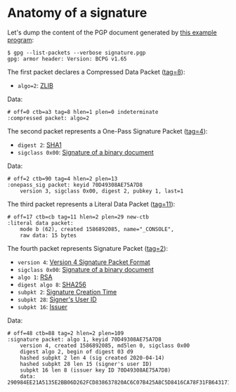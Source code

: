 # Anatomy of a signature

Let's dump the content of the PGP document generated by [this example program](../app-pgp-sign/README.md):

    $ gpg --list-packets --verbose signature.pgp
    gpg: armor header: Version: BCPG v1.65
    
The first packet declares a Compressed Data Packet ([tag=8](https://tools.ietf.org/html/rfc4880#section-4.3)):
* `algo=2`: [ZLIB](https://tools.ietf.org/html/rfc4880#section-9.3)
    
Data:
    
    # off=0 ctb=a3 tag=8 hlen=1 plen=0 indeterminate
    :compressed packet: algo=2
    
The second packet represents a One-Pass Signature Packet ([tag=4](https://tools.ietf.org/html/rfc4880#section-4.3)):
* `digest 2`: [SHA1](https://tools.ietf.org/html/rfc4880#section-9.4)
* `sigclass 0x00`: [Signature of a binary document](https://tools.ietf.org/html/rfc4880#section-5.2.1)
    
Data:
    
    # off=2 ctb=90 tag=4 hlen=2 plen=13
    :onepass_sig packet: keyid 70D49308AE75A7D8
        version 3, sigclass 0x00, digest 2, pubkey 1, last=1
        
The third packet represents a Literal Data Packet ([tag=11](https://tools.ietf.org/html/rfc4880#section-4.3)):
        
    # off=17 ctb=cb tag=11 hlen=2 plen=29 new-ctb
    :literal data packet:
        mode b (62), created 1586892085, name="_CONSOLE",
        raw data: 15 bytes

The fourth packet represents Signature Packet ([tag=2](https://tools.ietf.org/html/rfc4880#section-4.3)):
* `version 4`: [Version 4 Signature Packet Format](https://tools.ietf.org/html/rfc4880#section-5.2.3)
* `sigclass 0x00`: [Signature of a binary document](https://tools.ietf.org/html/rfc4880#section-5.2.1)
* `algo 1`: [RSA](https://tools.ietf.org/html/rfc4880#section-9.1)
* `digest algo 8`: [SHA256](https://tools.ietf.org/html/rfc4880#section-9.4)
* `subpkt 2`: [Signature Creation Time](https://tools.ietf.org/html/rfc4880#section-5.2.3.1)
* `subpkt 28`: [Signer's User ID](https://tools.ietf.org/html/rfc4880#section-5.2.3.1)
* `subpkt 16`: [Issuer](https://tools.ietf.org/html/rfc4880#section-5.2.3.1)

Data:
        
    # off=48 ctb=88 tag=2 hlen=2 plen=109
    :signature packet: algo 1, keyid 70D49308AE75A7D8
        version 4, created 1586892085, md5len 0, sigclass 0x00
        digest algo 2, begin of digest 03 d9
        hashed subpkt 2 len 4 (sig created 2020-04-14)
        hashed subpkt 28 len 15 (signer's user ID)
        subpkt 16 len 8 (issuer key ID 70D49308AE75A7D8)
        data: 290984EE21A5135E2BB06D262FCD838637820AC6C07B425A8C5D8416CA78F31FB643171FBDBBF4D415E89EB5709DE16CE7820BD0E204648599FD1A4B963A10E8
